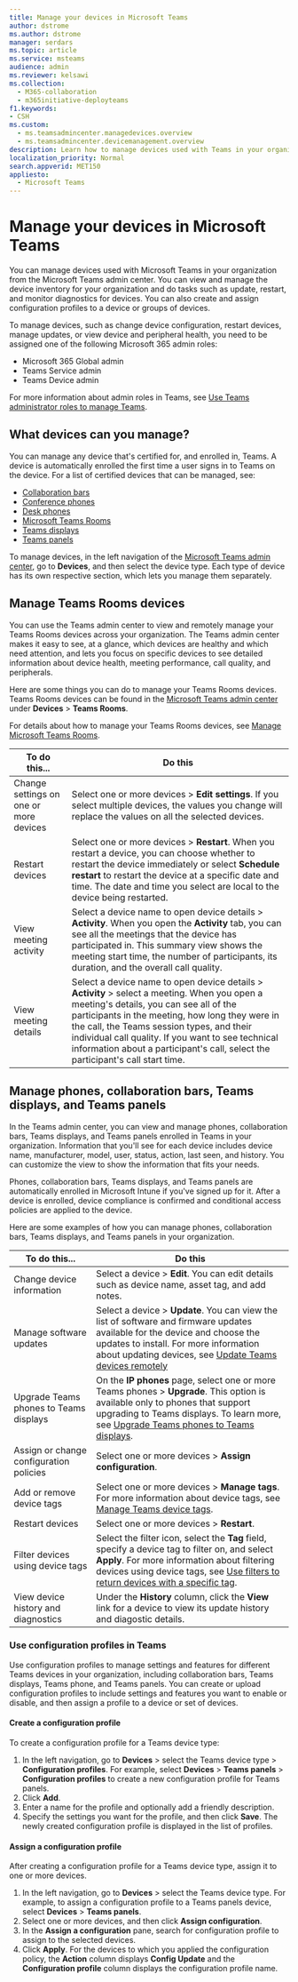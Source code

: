 ```yaml
---
title: Manage your devices in Microsoft Teams
author: dstrome
ms.author: dstrome
manager: serdars
ms.topic: article
ms.service: msteams
audience: admin
ms.reviewer: kelsawi
ms.collection: 
  - M365-collaboration
  - m365initiative-deployteams
f1.keywords:
- CSH
ms.custom: 
  - ms.teamsadmincenter.managedevices.overview
  - ms.teamsadmincenter.devicemanagement.overview
description: Learn how to manage devices used with Teams in your organization.
localization_priority: Normal
search.appverid: MET150
appliesto: 
  - Microsoft Teams
---
```


# Manage your devices in Microsoft Teams 

You can manage devices used with Microsoft Teams in your organization from the Microsoft Teams admin center. You can view and manage the device inventory for your organization and do tasks such as update, restart, and monitor diagnostics for devices. You can also create and assign configuration profiles to a device or groups of devices.

To manage devices, such as change device configuration, restart devices, manage updates, or view device and peripheral health, you need to be assigned one of the following Microsoft 365 admin roles:

- Microsoft 365 Global admin
- Teams Service admin
- Teams Device admin

For more information about admin roles in Teams, see [Use Teams administrator roles to manage Teams](../using-admin-roles.md).

## What devices can you manage?

You can manage any device that's certified for, and enrolled in, Teams. A device is automatically enrolled the first time a user signs in to Teams on the device. For a list of certified devices that can be managed, see:

- [Collaboration bars](https://www.microsoft.com/microsoft-365/microsoft-teams/across-devices/devices/category?devicetype=16)
- [Conference phones](https://products.office.com/microsoft-teams/across-devices/devices/category?devicetype=73)
- [Desk phones](https://products.office.com/microsoft-teams/across-devices/devices/category?devicetype=34)
- [Microsoft Teams Rooms](https://www.microsoft.com/microsoft-365/microsoft-teams/across-devices/devices/category?devicetype=20)
- [Teams displays](https://www.microsoft.com/microsoft-365/microsoft-teams/across-devices/devices/category?devicetype=34)
- [Teams panels](teams-panels.md)

To manage devices, in the left navigation of the [Microsoft Teams admin center](https://admin.teams.microsoft.com), go to **Devices**, and then select the device type. Each type of device has its own respective section, which lets you manage them separately.

## Manage Teams Rooms devices

You can use the Teams admin center to view and remotely manage your Teams Rooms devices across your organization. The Teams admin center makes it easy to see, at a glance, which devices are healthy and which need attention, and lets you focus on specific devices to see detailed information about device health, meeting performance, call quality, and peripherals. 

Here are some things you can do to manage your Teams Rooms devices. Teams Rooms devices can be found in the [Microsoft Teams admin center](https://admin.teams.microsoft.com) under **Devices** > **Teams Rooms**.

For details about how to manage your Teams Rooms devices, see [Manage Microsoft Teams Rooms](../rooms/rooms-manage.md).

| To do this...                          | Do this                                                                                                                                                                                                                                                                                                                                                                          |
|----------------------------------------|----------------------------------------------------------------------------------------------------------------------------------------------------------------------------------------------------------------------------------------------------------------------------------------------------------------------------------------------------------------------------------|
| Change settings on one or more devices | Select one or more devices > **Edit settings**. If you select multiple devices, the values you change will replace the values on all the selected devices.                                                                                                                                                                                                                       |
| Restart devices                        | Select one or more devices > **Restart**. When you restart a device, you can choose whether to restart the device immediately or select **Schedule restart** to restart the device at a specific date and time. The date and time you select are local to the device being restarted.                                                                                            |
| View meeting activity                  | Select a device name to open device details > **Activity**. When you open the **Activity** tab, you can see all the meetings that the device has participated in. This summary view shows the meeting start time, the number of participants, its duration, and the overall call quality.                                                                                        |
| View meeting details                   | Select a device name to open device details > **Activity** > select a meeting. When you open a meeting's details, you can see all of the participants in the meeting, how long they were in the call, the Teams session types, and their individual call quality. If you want to see technical information about a participant's call, select the participant's call start time. |

## Manage phones, collaboration bars, Teams displays, and Teams panels 

In the Teams admin center, you can view and manage phones, collaboration bars, Teams displays, and Teams panels enrolled in Teams in your organization. Information that you'll see for each device includes device name, manufacturer, model, user, status, action, last seen, and history. You can customize the view to show the information that fits your needs.

Phones, collaboration bars, Teams displays, and Teams panels are automatically enrolled in Microsoft Intune if you've signed up for it. After a device is enrolled, device compliance is confirmed and conditional access policies are applied to the device.

Here are some examples of how you can manage phones, collaboration bars, Teams displays, and Teams panels in your organization.  

| To do this...                           | Do this                                                                                                                                                                                                                                                                                                      |
|-----------------------------------------|--------------------------------------------------------------------------------------------------------------------------------------------------------------------------------------------------------------------------------------------------------------------------------------------------------------|
| Change device information               | Select a device > **Edit**. You can edit details such as device name, asset tag, and add notes.                                                                                                                                                                                                              |
| Manage software updates                 | Select a device > **Update**. You can view the list of software and firmware updates available for the device and choose the updates to install. For more information about updating devices, see [Update Teams devices remotely](remote-update.md)                                                          |
| Upgrade Teams phones to Teams displays  | On the **IP phones** page, select one or more Teams phones > **Upgrade**. This option is available only to phones that support upgrading to Teams displays. To learn more, see [Upgrade Teams phones to Teams displays](upgrade-phones-to-displays.md).                                                      |
| Assign or change configuration policies | Select one or more devices > **Assign configuration**.                                                                                                                                                                                                                                                       |
| Add or remove device tags               | Select one or more devices > **Manage tags**. For more information about device tags, see [Manage Teams device tags](manage-device-tags.md).                                                                                                                                                                 |
| Restart devices                         | Select one or more devices > **Restart**.                                                                                                                                                                                                                                                                    |
| Filter devices using device tags        | Select the filter icon, select the **Tag** field, specify a device tag to filter on, and select **Apply**. For more information about filtering devices using device tags, see [Use filters to return devices with a specific tag](manage-device-tags.md#use-filters-to-return-devices-with-a-specific-tag). |
| View device history and diagnostics     | Under the **History** column, click the **View** link for a device to view its update history and diagostic details.                                                                                                                                                                                         |

### Use configuration profiles in Teams

Use configuration profiles to manage settings and features for different Teams devices in your organization, including collaboration bars, Teams displays, Teams phone, and Teams panels. You can create or upload configuration profiles to include settings and features you want to enable or disable, and then assign a profile to a device or set of devices. 

#### Create a configuration profile

To create a configuration profile for a Teams device type:

1. In the left navigation, go to **Devices** > select the Teams device type > **Configuration profiles**. For example, select **Devices** > **Teams panels** > **Configuration profiles** to create a new configuration profile for Teams panels.
2. Click **Add**.
3. Enter a name for the profile and optionally add a friendly description.
4. Specify the settings you want for the profile, and then click **Save**.
   The newly created configuration profile is displayed in the list of profiles.

#### Assign a configuration profile
After creating a configuration profile for a Teams device type, assign it to one or more devices.

1. In the left navigation, go to **Devices** > select the Teams device type. For example, to assign a configuration profile to a Teams panels device, select **Devices** > **Teams panels**.
2. Select one or more devices, and then click **Assign configuration**.  
3. In the **Assign a configuration** pane, search for configuration profile to assign to the selected devices.
4. Click **Apply**.
   For the devices to which you applied the configuration policy, the **Action** column displays **Config Update** and the **Configuration profile** column displays the configuration profile name.

